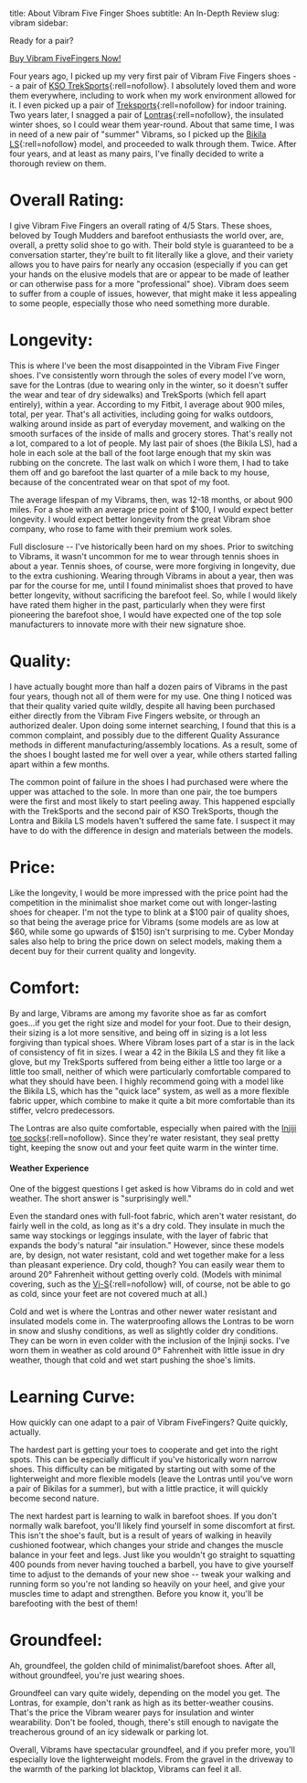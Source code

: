 title: About Vibram Five Finger Shoes
subtitle: An In-Depth Review
slug: vibram
sidebar: <div class="vibram sticky"><p>Ready for a pair?</p><a href="http://amzn.to/1Xuv9JX">Buy Vibram FiveFingers Now!</a></div>

Four years ago, I picked up my very first pair of Vibram Five Fingers shoes -- a pair of [KSO TrekSports](http://amzn.to/1SytFhO){:rell=nofollow}. I absolutely loved them and wore them everywhere, including to work when my work environment allowed for it. I even picked up a pair of [Treksports](http://amzn.to/1pm4CRy){:rell=nofollow} for indoor training. Two years later, I snagged a pair of [Lontras](http://amzn.to/1qFqGYm){:rell=nofollow}, the insulated winter shoes, so I could wear them year-round. About that same time, I was in need of a new pair of "summer" Vibrams, so I picked up the [Bikila LS](http://amzn.to/1Syu9o1){:rell=nofollow} model, and proceeded to walk through them. Twice. After four years, and at least as many pairs, I've finally decided to write a thorough review on them.

<!-- summary -->
# Overall Rating: <i class="fa fa-star" aria-hidden="true"></i> <i class="fa fa-star" aria-hidden="true"></i> <i class="fa fa-star" aria-hidden="true"></i> <i class="fa fa-star" aria-hidden="true"></i> <i class="fa fa-star-o" aria-hidden="true"></i>

I give Vibram Five Fingers an overall rating of 4/5 Stars. These shoes, beloved by Tough Mudders and barefoot enthusiasts the world over, are, overall, a pretty solid shoe to go with. Their bold style is guaranteed to be a conversation starter, they're built to fit literally like a glove, and their variety allows you to have pairs for nearly any occasion (especially if you can get your hands on the elusive models that are or appear to be made of leather or can otherwise pass for a more "professional" shoe). Vibram does seem to suffer from a couple of issues, however, that might make it less appealing to some people, especially those who need something more durable.
<!-- more -->

# Longevity: <i class="fa fa-star" aria-hidden="true"></i> <i class="fa fa-star" aria-hidden="true"></i> <i class="fa fa-star-half-o" aria-hidden="true"></i> <i class="fa fa-star-o" aria-hidden="true"></i> <i class="fa fa-star-o" aria-hidden="true"></i>

This is where I've been the most disappointed in the Vibram Five Finger shoes. I've consistently worn through the soles of every model I've worn, save for the Lontras (due to wearing only in the winter, so it doesn't suffer the wear and tear of dry sidewalks) and TrekSports (which fell apart entirely), within a year. According to my Fitbit, I average about 900 miles, total, per year. That's all activities, including going for walks outdoors, walking around inside as part of everyday movement, and walking on the smooth surfaces of the inside of malls and grocery stores. That's really not a lot, compared to a lot of people. My last pair of shoes (the Bikila LS), had a hole in each sole at the ball of the foot large enough that my skin was rubbing on the concrete. The last walk on which I wore them, I had to take them off and go barefoot the last quarter of a mile back to my house, because of the concentrated wear on that spot of my foot.

The average lifespan of my Vibrams, then, was 12-18 months, or about 900 miles. For a shoe with an average price point of $100, I would expect better longevity. I would expect better longevity from the great Vibram shoe company, who rose to fame with their premium work soles.

Full disclosure -- I've historically been hard on my shoes. Prior to switching to Vibrams, it wasn't uncommon for me to wear through tennis shoes in about a year. Tennis shoes, of course, were more forgiving in longevity, due to the extra cushioning. Wearing through Vibrams in about a year, then was par for the course for me, until I found minimalist shoes that proved to have better longevity, without sacrificing the barefoot feel. So, while I would likely have rated them higher in the past, particularly when they were first pioneering the barefoot shoe, I would have expected one of the top sole manufacturers to innovate more with their new signature shoe.

# Quality: <i class="fa fa-star" aria-hidden="true"></i> <i class="fa fa-star" aria-hidden="true"></i> <i class="fa fa-star" aria-hidden="true"></i> <i class="fa fa-star-o" aria-hidden="true"></i> <i class="fa fa-star-o" aria-hidden="true"></i>

I have actually bought more than half a dozen pairs of Vibrams in the past four years, though not all of them were for my use. One thing I noticed was that their quality varied quite wildly, despite all having been purchased either directly from the Vibram Five Fingers website, or through an authorized dealer. Upon doing some internet searching, I found that this is a common complaint, and possibly due to the different Quality Assurance methods in different manufacturing/assembly locations. As a result, some of the shoes I bought lasted me for well over a year, while others started falling apart within a few months.

The common point of failure in the shoes I had purchased were where the upper was attached to the sole. In more than one pair, the toe bumpers were the first and most likely to start peeling away. This happened espcially with the TrekSports and the second pair of KSO TrekSports, though the Lontra and Bikila LS models haven't suffered the same fate. I suspect it may have to do with the difference in design and materials between the models.

# Price: <i class="fa fa-star" aria-hidden="true"></i> <i class="fa fa-star" aria-hidden="true"></i> <i class="fa fa-star" aria-hidden="true"></i> <i class="fa fa-star-half-o" aria-hidden="true"></i> <i class="fa fa-star-o" aria-hidden="true"></i>

Like the longevity, I would be more impressed with the price point had the competition in the minimalist shoe market come out with longer-lasting shoes for cheaper. I'm not the type to blink at a $100 pair of quality shoes, so that being the average price for Vibrams (some models are as low at $60, while some go upwards of $150) isn't surprising to me. Cyber Monday sales also help to bring the price down on select models, making them a decent buy for their current quality and longevity.

# Comfort: <i class="fa fa-star" aria-hidden="true"></i> <i class="fa fa-star" aria-hidden="true"></i> <i class="fa fa-star" aria-hidden="true"></i> <i class="fa fa-star" aria-hidden="true"></i> <i class="fa fa-star-half-o" aria-hidden="true"></i>

By and large, Vibrams are among my favorite shoe as far as comfort goes...if you get the right size and model for your foot. Due to their design, their sizing is a lot more sensitive, and being off in sizing is a lot less forgiving than typical shoes. Where Vibram loses part of a star is in the lack of consistency of fit in sizes. I wear a 42 in the Bikila LS and they fit like a glove, but my TrekSports suffered from being either a little too large or a little too small, neither of which were particularly comfortable compared to what they should have been. I highly recommend going with a model like the Bikila LS, which has the "quick lace" system, as well as a more flexible fabric upper, which combine to make it quite a bit more comfortable than its stiffer, velcro predecessors.

The Lontras are also quite comfortable, especially when paired with the [Injiji toe socks](http://amzn.to/1pmbFtv){:rell=nofollow}. Since they're water resistant, they seal pretty tight, keeping the snow out and your feet quite warm in the winter time.

#### Weather Experience

One of the biggest questions I get asked is how Vibrams do in cold and wet weather. The short answer is "surprisingly well."

Even the standard ones with full-foot fabric, which aren't water resistant, do fairly well in the cold, as long as it's a dry cold. They insulate in much the same way stockings or leggings insulate, with the layer of fabric that expands the body's natural "air insulation." However, since these models are, by design, not water resistant, cold and wet together make for a less than pleasant experience. Dry cold, though? You can easily wear them to around 20&deg; Fahrenheit without getting overly cold. (Models with minimal covering, such as the [Vi-S](http://amzn.to/1VnJzfs){:rell=nofollow} will, of course, not be able to go as cold, since your feet are not covered much at all.)

Cold and wet is where the Lontras and other newer water resistant and insulated models come in. The waterproofing allows the Lontras to be worn in snow and slushy conditions, as well as slightly colder dry conditions. They can be worn in even colder with the inclusion of the Injinji socks. I've worn them in weather as cold around 0&deg; Fahrenheit with little issue in dry weather, though that cold and wet start pushing the shoe's limits.

# Learning Curve: <i class="fa fa-star" aria-hidden="true"></i> <i class="fa fa-star" aria-hidden="true"></i> <i class="fa fa-star" aria-hidden="true"></i> <i class="fa fa-star" aria-hidden="true"></i> <i class="fa fa-star" aria-hidden="true"></i>

How quickly can one adapt to a pair of Vibram FiveFingers? Quite quickly, actually.

The hardest part is getting your toes to cooperate and get into the right spots. This can be especially difficult if you've historically worn narrow shoes. This difficulty can be mitigated by starting out with some of the lighterweight and more flexible models (leave the Lontras until you've worn a pair of Bikilas for a summer), but with a little practice, it will quickly become second nature.

The next hardest part is learning to walk in barefoot shoes. If you don't normally walk barefoot, you'll likely find yourself in some discomfort at first. This isn't the shoe's fault, but is a result of years of walking in heavily cushioned footwear, which changes your stride and changes the muscle balance in your feet and legs. Just like you wouldn't go straight to squatting 400 pounds from never having touched a barbell, you have to give yourself time to adjust to the demands of your new shoe -- tweak your walking and running form so you're not landing so heavily on your heel, and give your muscles time to adapt and strengthen. Before you know it, you'll be barefooting with the best of them!

# Groundfeel: <i class="fa fa-star" aria-hidden="true"></i> <i class="fa fa-star" aria-hidden="true"></i> <i class="fa fa-star" aria-hidden="true"></i> <i class="fa fa-star" aria-hidden="true"></i> <i class="fa fa-star-half-o" aria-hidden="true"></i>

Ah, groundfeel, the golden child of minimalist/barefoot shoes. After all, without groundfeel, you're just wearing shoes.

Groundfeel can vary quite widely, depending on the model you get. The Lontras, for example, don't rank as high as its better-weather cousins. That's the price the Vibram wearer pays for insulation and winter wearability. Don't be fooled, though, there's still enough to navigate the treacherous ground of an icy sidewalk or parking lot.

Overall, Vibrams have spectacular groundfeel, and if you prefer more, you'll especially love the lighterweight models. From the gravel in the driveway to the warmth of the parking lot blacktop, Vibrams can feel it all.